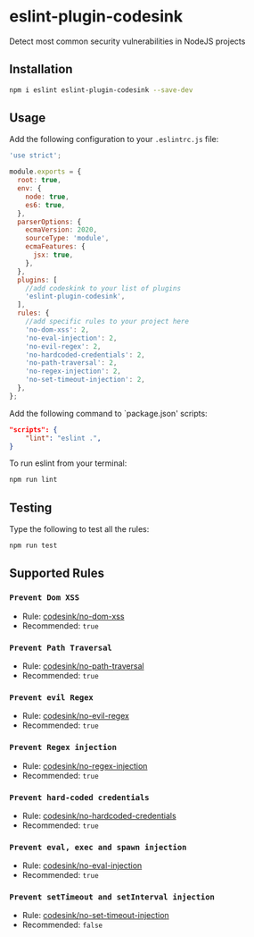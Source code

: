 # eslint-plugin-codesink

Detect most common security vulnerabilities in NodeJS projects

## Installation

```sh
npm i eslint eslint-plugin-codesink --save-dev
```

## Usage

Add the following configuration to your `.eslintrc.js` file:

```js
'use strict';

module.exports = {
  root: true,
  env: {
    node: true,
    es6: true,
  },
  parserOptions: {
    ecmaVersion: 2020,
    sourceType: 'module',
    ecmaFeatures: {
      jsx: true,
    },
  },
  plugins: [
    //add codeskink to your list of plugins
    'eslint-plugin-codesink',
  ],
  rules: {
    //add specific rules to your project here
    'no-dom-xss': 2,
    'no-eval-injection': 2,
    'no-evil-regex': 2,
    'no-hardcoded-credentials': 2,
    'no-path-traversal': 2,
    'no-regex-injection': 2,
    'no-set-timeout-injection': 2,
  },
};
```

Add the following command to `package.json' scripts:

```json
"scripts": {
    "lint": "eslint .",
}
```

To run eslint from your terminal:

```sh
npm run lint
```

## Testing

Type the following to test all the rules:

```sh
npm run test
```

## Supported Rules

### `Prevent Dom XSS`

- Rule: [codesink/no-dom-xss](https://github.com/Sampaguitas/eslint-plugin-codesink/blob/main/docs/rules/no-dom-xss.md)
- Recommended: `true`

### `Prevent Path Traversal`

- Rule: [codesink/no-path-traversal](https://github.com/Sampaguitas/eslint-plugin-codesink/blob/main/docs/rules/no-path-traversal.md)
- Recommended: `true`

### `Prevent evil Regex`

- Rule: [codesink/no-evil-regex](https://github.com/Sampaguitas/eslint-plugin-codesink/blob/main/docs/rules/no-evil-regex.md)
- Recommended: `true`

### `Prevent Regex injection`

- Rule: [codesink/no-regex-injection](https://github.com/Sampaguitas/eslint-plugin-codesink/blob/main/docs/rules/no-regex-injection.md)
- Recommended: `true`

### `Prevent hard-coded credentials`

- Rule: [codesink/no-hardcoded-credentials](https://github.com/Sampaguitas/eslint-plugin-codesink/blob/main/docs/rules/no-hardcoded-credentials.md)
- Recommended: `true`

### `Prevent eval, exec and spawn injection`

- Rule: [codesink/no-eval-injection](https://github.com/Sampaguitas/eslint-plugin-codesink/blob/main/docs/rules/no-eval-injection.md)
- Recommended: `true`

### `Prevent setTimeout and setInterval injection`

- Rule: [codesink/no-set-timeout-injection](https://github.com/Sampaguitas/eslint-plugin-codesink/blob/main/docs/rules/no-set-timeout-injection.md)
- Recommended: `false`

